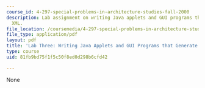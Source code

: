 ```yaml
---
course_id: 4-297-special-problems-in-architecture-studies-fall-2000
description: Lab assignment on writing Java applets and GUI programs that generate
  XML.
file_location: /coursemedia/4-297-special-problems-in-architecture-studies-fall-2000/81fb9bd75f1f5c50f8ed0d298b6cfd42_Java.pdf
file_type: application/pdf
layout: pdf
title: 'Lab Three: Writing Java Applets and GUI Programs that Generate XML'
type: course
uid: 81fb9bd75f1f5c50f8ed0d298b6cfd42

---
```

None